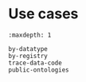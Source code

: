 # Use cases

```{toctree}
:maxdepth: 1

by-datatype
by-registry
trace-data-code
public-ontologies
```
